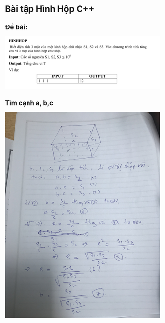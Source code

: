 # Bài tập Hình Hộp C++

## Đề bài:

<img src="./debai.png" alt="">

## Tìm cạnh a, b,c 

<img src="./bailam1.JPG" alt="" />

